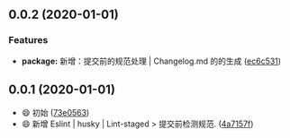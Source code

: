 ## 0.0.2 (2020-01-01)


### Features

* **package:** 新增：提交前的规范处理 | Changelog.md 的的生成 ([ec6c531](https://github.com/HuangHongRui/JingChuTing/commit/ec6c531f1b1a0ac08d7c2657a8191b3111f10374))



## 0.0.1 (2020-01-01)

* :smile: 初始 ([73e0563](https://github.com/HuangHongRui/JingChuTing/commit/73e0563))
* :smile: 新增 Eslint | husky | Lint-staged > 提交前检测规范. ([4a7157f](https://github.com/HuangHongRui/JingChuTing/commit/4a7157f))



